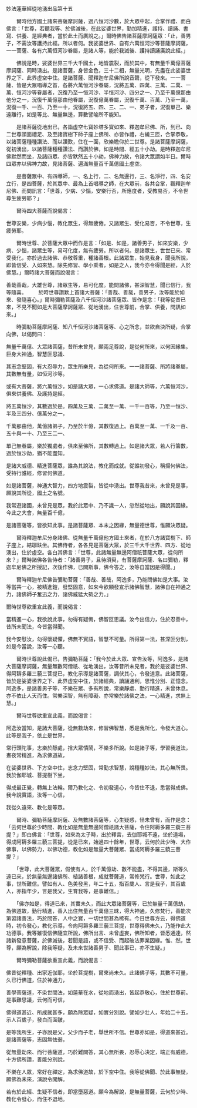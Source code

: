 妙法蓮華經從地湧出品第十五

　　爾時他方國土諸來菩薩摩訶薩，過八恒河沙數，於大眾中起，合掌作禮、而白佛言：「世尊，若聽我等、於佛滅後，在此娑婆世界，勤加精進，護持、讀誦、書寫、供養、是經典者，當於此土而廣說之。」爾時佛告諸菩薩摩訶薩眾：「止，善男子，不需汝等護持此經。所以者何。我娑婆世界、自有六萬恒河沙等菩薩摩訶薩，一一菩薩、各有六萬恒河沙眷屬，是諸人等，能於我滅後、護持讀誦廣說此經。」

　　佛說是時，娑婆世界三千大千國土，地皆震裂，而於其中，有無量千萬億菩薩摩訶薩、同時湧出。是諸菩薩，身皆金色，三十二相，無量光明，先盡在此娑婆世界之下、此界虛空中住。是諸菩薩、聞釋迦牟尼佛所說音聲，從下發來。一一菩薩、皆是大眾唱導之首，各將六萬恒河沙眷屬，況將五萬、四萬、三萬、二萬、一萬、恒河沙等眷屬者，況復乃至一恒河沙、半恒河沙、四分之一、乃至千萬億那由他分之一，況復千萬億那由他眷屬，況復億萬眷屬，況復千萬、百萬、乃至一萬，況復一千、一百、乃至一十，況復將五、四、三、二、一、弟子者，況復單己、樂遠離行，如是等比、無量無邊，算數譬喻所不能知。

　　是諸菩薩從地出已，各詣虛空七寶妙塔多寶如來、釋迦牟尼佛、所，到已、向二世尊頭面禮足、及至諸寶樹下師子座上佛所、亦皆作禮，右繞三匝，合掌恭敬，以諸菩薩種種讚法、而以讚歎，住在一面，欣樂瞻仰於二世尊。是諸菩薩摩訶薩，從初湧出，以諸菩薩種種讚法、而讚於佛，如是時間、經五十小劫。是時釋迦牟尼佛默然而坐，及諸四眾、亦皆默然五十小劫，佛神力故，令諸大眾謂如半日。爾時四眾亦以佛神力故，見諸菩薩、遍滿無量百千萬億國土虛空。

　　是菩薩眾中、有四導師，一、名上行，二、名無邊行，三、名淨行，四、名安立行，是四菩薩，於其眾中、最為上首唱導之師，在大眾前，各共合掌，觀釋迦牟尼佛、而問訊言：「世尊，少病、少惱，安樂行否，所應度者，受教易否，不令世尊生疲勞耶？」

　　爾時四大菩薩而說偈言：

世尊安樂，少病少惱，教化眾生，得無疲倦。又諸眾生、受化易否，不令世尊，生疲勞耶。

　　爾時世尊、於菩薩大眾中而作是言：「如是、如是，諸善男子，如來安樂，少病、少惱，諸眾生等，易可化度，無有疲勞。所以者何。是諸眾生，世世已來、常受我化，亦於過去諸佛、恭敬尊重，種諸善根。此諸眾生，始見我身，聞我所說，即皆信受、入如來慧。除先修習、學小乘者，如是之人，我今亦令得聞是經，入於佛慧。」爾時諸大菩薩而說偈言：

善哉善哉，大雄世尊，諸眾生等，易可化度。能問諸佛，甚深智慧，聞已信行，我等隨喜。
　　於時世尊讚歎上首諸大菩薩：「善哉、善哉，善男子，汝等能於如來、發隨喜心。」爾時彌勒菩薩及八千恒河沙諸菩薩眾、皆作是念：「我等從昔已來，不見不聞如是大菩薩摩訶薩眾、從地湧出，住世尊前，合掌、供養，問訊如來。」

　　時彌勒菩薩摩訶薩、知八千恒河沙諸菩薩等、心之所念，並欲自決所疑，合掌向佛，以偈問曰：

無量千萬億、大眾諸菩薩，昔所未曾見，願兩足尊說，是從何所來，以何因緣集。巨身大神通，智慧叵思議、

其志念堅固，有大忍辱力，眾生所樂見，為從何所來。一一諸菩薩、所將諸眷屬，其數無有量，如恒河沙等。

或有大菩薩，將六萬恒沙，如是諸大眾，一心求佛道。是諸大師等，六萬恒河沙，俱來供養佛、及護持是經。

將五萬恒沙，其數過於是。四萬及三萬、二萬至一萬、一千一百等，乃至一恒沙、半及三四分、億萬分之一，

千萬那由他，萬億諸弟子，乃至於半億，其數復過上。百萬至一萬、一千及一百、五十與一十、乃至三二一、

單己無眷屬，樂於獨處者，俱來至佛所，其數轉過上。如是諸大眾，若人行籌數，過於恒沙劫，猶不能盡知。

是諸大威德、精進菩薩眾，誰為其說法，教化而成就。從誰初發心，稱揚何佛法，受持行誰經，修習何佛道。

如是諸菩薩，神通大智力，四方地震裂，皆從中湧出。世尊我昔來，未曾見是事，願說其所從，國土之名號。

我常遊諸國，未曾見是眾，我於此眾中、乃不識一人，忽然從地出，願說其因緣。今此之大會，無量百千億，

是諸菩薩等，皆欲知此事。是諸菩薩眾、本末之因緣，無量德世尊，惟願決眾疑。

　　爾時釋迦牟尼分身諸佛、從無量千萬億他方國土來者，在於八方諸寶樹下、師子座上，結跏趺坐。其佛侍者，各各見是菩薩大眾，於三千大千世界、四方、從地湧出，住於虛空。各白其佛言：「世尊，此諸無量無邊阿僧祇菩薩大眾，從何所來？」爾時諸佛各告侍者：「諸善男子，且待須臾，有菩薩摩訶薩、名曰彌勒，釋迦牟尼佛之所授記，次後作佛，已問斯事，佛今答之，汝等自當因是得聞。」

　　爾時釋迦牟尼佛告彌勒菩薩：「善哉、善哉，阿逸多，乃能問佛如是大事。汝等當共一心，被精進鎧，發堅固意，如來今欲顯發宣示諸佛智慧，諸佛自在神通之力，諸佛師子奮迅之力，諸佛威猛大勢之力。」

爾時世尊欲重宣此義，而說偈言：

當精進一心，我欲說此事，勿得有疑悔，佛智叵思議。汝今出信力，住於忍善中，昔所未聞法，今皆當得聞。

我今安慰汝，勿得懷疑懼，佛無不實語，智慧不可量。所得第一法，甚深叵分別，如是今當說，汝等一心聽。

　　爾時世尊說此偈已，告彌勒菩薩：「我今於此大眾、宣告汝等，阿逸多，是諸大菩薩摩訶薩，無量無數阿僧祇、從地湧出，汝等昔所未見者，我於是娑婆世界、得阿耨多羅三藐三菩提已，教化示導是諸菩薩，調伏其心，令發道意。此諸菩薩，皆於是娑婆世界之下、此界虛空中住，於諸經典，讀誦通利，思惟分別、正憶念。阿逸多，是諸善男子等，不樂在眾、多有所說，常樂靜處、勤行精進，未曾休息。亦不依止人天而住。常樂深智，無有障礙、亦常樂於諸佛之法，一心精進，求無上慧。」

　　爾時世尊欲重宣此義，而說偈言：

阿逸汝當知，是諸大菩薩，從無數劫來，修習佛智慧，悉是我所化，令發大道心。此等是我子，依止是世界，

常行頭陀事，志樂於靜處，捨大眾憒鬧，不樂多所說。如是諸子等，學習我道法，晝夜常精進，為求佛道故，

在娑婆世界、下方空中住，志念力堅固，常勤求智慧，說種種妙法，其心無所畏。我於伽耶城、菩提樹下坐，

得成最正覺，轉無上法輪。爾乃教化之、令初發道心，今皆住不退，悉當得成佛。我今說實語，汝等一心信，

我從久遠來、教化是等眾。

　　爾時、彌勒菩薩摩訶薩、及無數諸菩薩等，心生疑惑，怪未曾有，而作是念：「云何世尊於少時間、教化如是無量無邊阿僧祇諸大菩薩，令住阿耨多羅三藐三菩提？」即白佛言：「世尊，如來為太子時，出於釋宮，去伽耶城不遠，坐於道場，得成阿耨多羅三藐三菩提，從是已來，始過四十餘年，世尊，云何於此少時、大作佛事，以佛勢力，以佛功德，教化如是無量大菩薩眾、當成阿耨多羅三藐三菩提？」

　　「世尊，此大菩薩眾，假使有人，於千萬億劫、數不能盡，不得其邊，斯等久遠已來，於無量無邊諸佛所、植諸善根，成就菩薩道，常修梵行。世尊，如此之事，世所難信。譬如有人、色美發黑，年二十五，指百歲人、言是我子，其百歲人，亦指年少，言是我父，生育我等，是事難信。」

　　「佛亦如是，得道已來，其實未久，而此大眾諸菩薩等，已於無量千萬億劫，為佛道故，勤行精進，善入出住無量百千萬億三昧，得大神通，久修梵行，善能次第習諸善法，巧於問答，人中之寶，一切世間甚為稀有。今日世尊方云，得佛道時，初令發心，教化示導，令向阿耨多羅三藐三菩提，世尊得佛未久，乃能作此大功德事。我等雖復信佛隨宜所說，佛所出言、未曾虛妄，佛所知者，皆悉通達，然諸新發意菩薩，於佛滅後，若聞是語，或不信受、而起破法罪業因緣。惟、然，世尊，願為解說，除我等疑，及未來世諸善男子、聞此事已，亦不生疑。」

　　爾時彌勒菩薩欲重宣此義，而說偈言：

佛昔從釋種、出家近伽耶，坐於菩提樹，爾來尚未久。此諸佛子等，其數不可量，久已行佛道，住於神通力，

善學菩薩道，不染世間法，如蓮華在水，從地而湧出，皆起恭敬心，住於世尊前。是事難思議，云何而可信，

佛得道甚近、所成就甚多，願為除眾疑，如實分別說。譬如少壯人，年始二十五，示人百歲子，發白而面皺，

是等我所生，子亦說是父，父少而子老，舉世所不信。世尊亦如是，得道來甚近。是諸菩薩等，志固無怯弱，

從無量劫來、而行菩薩道，巧於難問答，其心無所畏，忍辱心決定，端正有威德，十方佛所讚，善能分別說，

不樂在人眾，常好在禪定，為求佛道故，於下空中住。我等從佛聞、於此事無疑，願佛為未來，演說令開解。

若有於此經、生疑不信者，即當墮惡道。願今為解說，是無量菩薩，云何於少時、教化令發心，而住不退地。
